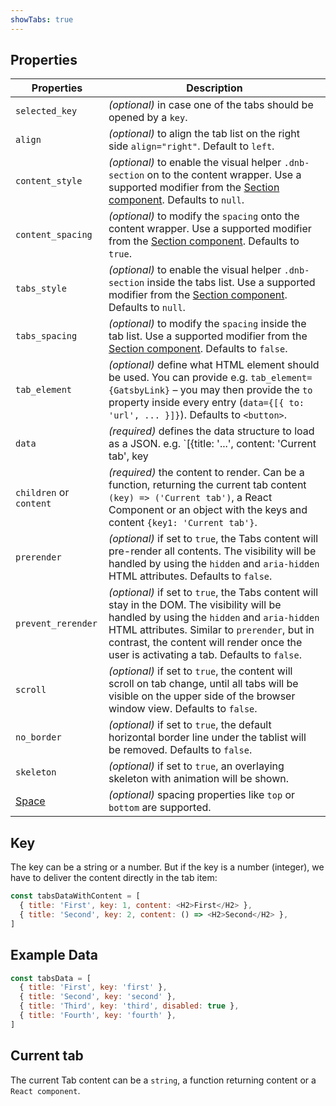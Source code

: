 ```yaml
---
showTabs: true
---
```


## Properties

| Properties                                  | Description                                                                                                                                                                                                                                                                             |
| ------------------------------------------- | --------------------------------------------------------------------------------------------------------------------------------------------------------------------------------------------------------------------------------------------------------------------------------------- |
| `selected_key`                              | _(optional)_ in case one of the tabs should be opened by a `key`.                                                                                                                                                                                                                       |
| `align`                                     | _(optional)_ to align the tab list on the right side `align="right"`. Default to `left`.                                                                                                                                                                                                |
| `content_style`                             | _(optional)_ to enable the visual helper `.dnb-section` on to the content wrapper. Use a supported modifier from the [Section component](/uilib/components/section/properties). Defaults to `null`.                                                                                     |
| `content_spacing`                           | _(optional)_ to modify the `spacing` onto the content wrapper. Use a supported modifier from the [Section component](/uilib/components/section/properties). Defaults to `true`.                                                                                                        |
| `tabs_style`                                | _(optional)_ to enable the visual helper `.dnb-section` inside the tabs list. Use a supported modifier from the [Section component](/uilib/components/section/properties). Defaults to `null`.                                                                                          |
| `tabs_spacing`                              | _(optional)_ to modify the `spacing` inside the tab list. Use a supported modifier from the [Section component](/uilib/components/section/properties). Defaults to `false`.                                                                                                            |
| `tab_element`                               | _(optional)_ define what HTML element should be used. You can provide e.g. `tab_element={GatsbyLink}` – you may then provide the `to` property inside every entry (`data={[{ to: 'url', ... }]}`). Defaults to `<button>`.                                                              |
| `data`                                      | _(required)_ defines the data structure to load as a JSON. e.g. `[{title: '...', content: 'Current tab', key | hash: '...'}]`                                                                                                                                                          |
| `children` or `content`                     | _(required)_ the content to render. Can be a function, returning the current tab content `(key) => ('Current tab')`, a React Component or an object with the keys and content `{key1: 'Current tab'}`.                                                                                 |
| `prerender`                                 | _(optional)_ if set to `true`, the Tabs content will pre-render all contents. The visibility will be handled by using the `hidden` and `aria-hidden` HTML attributes. Defaults to `false`.                                                                                              |
| `prevent_rerender`                          | _(optional)_ if set to `true`, the Tabs content will stay in the DOM. The visibility will be handled by using the `hidden` and `aria-hidden` HTML attributes. Similar to `prerender`, but in contrast, the content will render once the user is activating a tab. Defaults to `false`. |
| `scroll`                                    | _(optional)_ if set to `true`, the content will scroll on tab change, until all tabs will be visible on the upper side of the browser window view. Defaults to `false`.                                                                                                                 |
| `no_border`                                    | _(optional)_ if set to `true`, the default horizontal border line under the tablist will be removed. Defaults to `false`.                                                                                                                 |
| `skeleton`                                  | _(optional)_ if set to `true`, an overlaying skeleton with animation will be shown.                                                                                                                                                                                                     |
| [Space](/uilib/components/space/properties) | _(optional)_ spacing properties like `top` or `bottom` are supported.                                                                                                                                                                                                                   |

## Key

The key can be a string or a number.
But if the key is a number (integer), we have to deliver the content directly in the tab item:

```js
const tabsDataWithContent = [
  { title: 'First', key: 1, content: <H2>First</H2> },
  { title: 'Second', key: 2, content: () => <H2>Second</H2> },
]
```

## Example Data

```js
const tabsData = [
  { title: 'First', key: 'first' },
  { title: 'Second', key: 'second' },
  { title: 'Third', key: 'third', disabled: true },
  { title: 'Fourth', key: 'fourth' },
]
```

## Current tab

The current Tab content can be a `string`, a function returning content or a `React component`.

